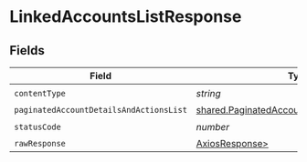 # LinkedAccountsListResponse


## Fields

| Field                                                                                                        | Type                                                                                                         | Required                                                                                                     | Description                                                                                                  |
| ------------------------------------------------------------------------------------------------------------ | ------------------------------------------------------------------------------------------------------------ | ------------------------------------------------------------------------------------------------------------ | ------------------------------------------------------------------------------------------------------------ |
| `contentType`                                                                                                | *string*                                                                                                     | :heavy_check_mark:                                                                                           | N/A                                                                                                          |
| `paginatedAccountDetailsAndActionsList`                                                                      | [shared.PaginatedAccountDetailsAndActionsList](../../models/shared/paginatedaccountdetailsandactionslist.md) | :heavy_minus_sign:                                                                                           | N/A                                                                                                          |
| `statusCode`                                                                                                 | *number*                                                                                                     | :heavy_check_mark:                                                                                           | N/A                                                                                                          |
| `rawResponse`                                                                                                | [AxiosResponse>](https://axios-http.com/docs/res_schema)                                                     | :heavy_minus_sign:                                                                                           | N/A                                                                                                          |